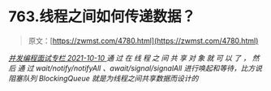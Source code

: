 <!--yml
category: 未分类
date: 0001-01-01 00:00:00
-->

# 763.线程之间如何传递数据？

> 原文：[https://zwmst.com/4780.html](https://zwmst.com/4780.html)

   [ *并发编程面试专栏* ](https://zwmst.com/%e5%b9%b6%e5%8f%91%e7%bc%96%e7%a8%8b%e9%9d%a2%e8%af%95%e4%b8%93%e6%a0%8f)*[ <time datetime="2021-10-10T22:45:35+08:00"> 2021-10-10 </time> ](https://zwmst.com/4780.html)  通 过 在 线 程 之 间 共 享 对 象 就 可 以 了 ， 然 后 通 过 wait/notify/notifyAll 、await/signal/signalAll 进行唤起和等待，比方说阻塞队列 BlockingQueue 就是为线程之间共享数据而设计的*